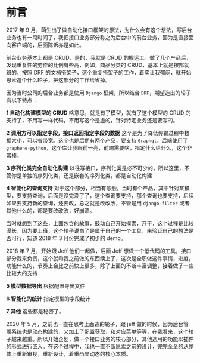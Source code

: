 # 前言

2017 年 9 月，萌生出了做自动化接口框架的想法，为什么会有这个想法，写后台业务也有一段时间了，我把接口业务部分称之为后台中的前台业务，因为是直接面向客户端的，后面陈诉亦是如此。

前台业务基本上都是 CRUD，是的，我就是 CRUD 的搬运工。做了几个产品后，发现重复性的劳作的比例有些高，例如，商品分类的 CRUD，基本上就是按部就班的，按照 DRF 的文档搭架子，这个重复搭架子的工作，着实让我郁闷，就开始思索造个什么轮子，把这部分的工作给省掉。

因为当时公司的后台业务都是使用 `Django` 框架，所以结合 `DRF`，期望造出的轮子有以下特点：

**1 自动化构建模型的 CRUD**
啥意思，就是有了模型，就有了这个模型的 CRUD 的支持了，不用写一样代码，不用写这个是虚的，针对特定业务还是要写的。

**2 调用方可以指定字段，接口返回指定字段的数据**
这个是为了降低传输过程中数据大小，可以省带宽。这个也是后期有两个产品，要支持 `Graphql`，后端使用了 `graphene-python`，这个库让我眼前一亮，前端需要啥，指定什么给什么，这个非常棒。

**3 序列化类完全自动化构建**
以往写接口，序列化类是必不可少的，所以这里，不管你是单独的序列化类，还是嵌套的序列化类，都是自动化构建

**4 智能化的查询支持**
对于这个部分，相当有感触，当时有个产品，其中针对某模型，要支持查询，后面是没完没了了，这个查询要支持，那个查询也要支持，后续如果要支持新的查询，还要改，总之就是改改改，不管是用 `django-filter` 或者其他什么的，都是要改改改，好崩溃。

当时就想到了这些，上面包含的故事，鼓动自己开始摸索，开干，这个过程是比较漫长，因为要上班，这个轮子说白了是属于自己的一个工具，来验证自己的想法是否可行，知道 2018 年 3 月份完成了初步的 demo。

2018 年 7 月，开始跟 Jeff 他们一起做，后面 Jeff 想做一个低代码的工具，接口部分我来负责，这个就和我之前做的东西续上了，这次是全职做这件事情，进度，功能什么的，节奏上会比之前快上很多，除了上面的不断丰富调整，接着做了一些比较大的支持：

**5 模型数据导出**
根据配置导出文件

**6 智能化的统计**
指定模型的字段统计

**7 其他**
这些都是秘密了。

2020 年 5 月，之前也一直在思考上面造的轮子，跟 jeff 做的时候，因为后台管理系统也是动态构建的，又加上了配置获取，和对应菜单等等，在我看来，这个轮子越来越重。所以开始企划，做一个接口业务的核心部分，其他选用的功能以插件的形式进行嵌入。在这个过程中，我也一直不断思索之前的设计，完完全全的从整体上重新审视，重新设计，着重凸显动态的核心本质。
